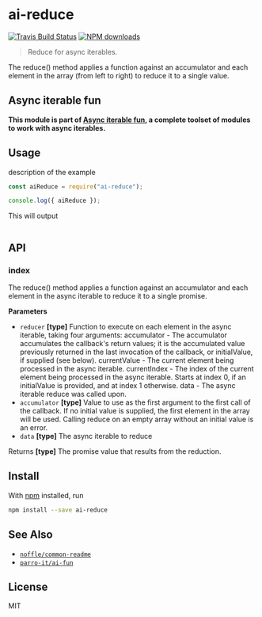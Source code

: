 # ai-reduce

[![Travis Build Status](https://img.shields.io/travis/parro-it/ai-reduce/master.svg)](http://travis-ci.org/parro-it/ai-reduce)
[![NPM downloads](https://img.shields.io/npm/dt/ai-reduce.svg)](https://npmjs.org/package/ai-reduce)

> Reduce for async iterables.

The reduce() method applies a function against an accumulator and each element
in the array (from left to right) to reduce it to a single value.

## Async iterable fun

**This module is part of
[Async iterable fun](https://github.com/parro-it/ai-fun), a complete toolset of
modules to work with async iterables.**

## Usage

description of the example

```js
const aiReduce = require("ai-reduce");

console.log({ aiReduce });
```

This will output

```

```

## API

<!-- Generated by documentation.js. Update this documentation by updating the source code. -->

### index

The reduce() method applies a function against an accumulator and each element
in the async iterable to reduce it to a single promise.

**Parameters**

-   `reducer` **\[type]** Function to execute on each element in the async iterable, taking four arguments:
        accumulator - The accumulator accumulates the callback's return values; it is the accumulated value
         previously returned in the last invocation of the callback, or initialValue, if supplied (see below).
        currentValue - The current element being processed in the async iterable.
        currentIndex - The index of the current element being processed in the async
         iterable. Starts at index 0, if an initialValue is provided, and at index 1 otherwise.
        data - The async iterable reduce was called upon.
-   `accumulator` **\[type]** Value to use as the first argument to the first call of the callback. If no initial value is supplied, the first element in the array will be used. Calling reduce on an empty array without an initial value is an error.
-   `data` **\[type]** The async iterable to reduce

Returns **\[type]** The promise value that results from the reduction.

## Install

With [npm](https://npmjs.org/) installed, run

```bash
npm install --save ai-reduce
```

## See Also

-   [`noffle/common-readme`](https://github.com/noffle/common-readme)
-   [`parro-it/ai-fun`](https://github.com/parro-it/ai-fun)

## License

MIT

